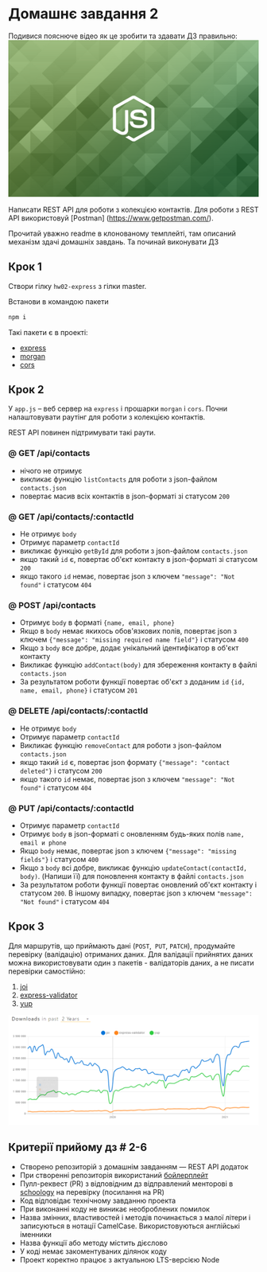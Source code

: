 # Домашнє завдання 2

Подивися пояснюче відео як це зробити та здавати ДЗ правильно: [![Title](./js.png)](https://www.youtube.com/watch?v=wabSW_sz_cM ' пояснення')

Написати REST API для роботи з колекцією контактів. Для роботи з REST API використовуй [Postman] (https://www.getpostman.com/).

Прочитай уважно readme в клонованому темплейті, там описаний механізм здачі домашніх завдань. Та починай виконувати ДЗ

## Крок 1

Створи гілку `hw02-express` з гілки master.

Встанови в командою пакети

```bash
npm i
```

Такі пакети є в проекті:

- [express](https://www.npmjs.com/package/express)
- [morgan](https://www.npmjs.com/package/morgan)
- [cors](https://www.npmjs.com/package/cors)

## Крок 2

У `app.js` – веб сервер на `express` і прошарки `morgan` і `cors`. Почни налаштовувати раутінг для роботи з колекцією контактів.

REST API повинен підтримувати такі раути.

### @ GET /api/contacts

- нічого не отримує
- викликає функцію `listContacts` для роботи з json-файлом `contacts.json`
- повертає масив всіх контактів в json-форматі зі статусом `200`

### @ GET /api/contacts/:contactId

- Не отримує `body`
- Отримує параметр `contactId`
- викликає функцію `getById` для роботи з json-файлом `contacts.json`
- якщо такий `id` є, повертає об'єкт контакту в json-форматі зі статусом `200`
- якщо такого `id` немає, повертає json з ключем `"message": "Not found"` і статусом `404`

### @ POST /api/contacts

- Отримує `body` в форматі `{name, email, phone}`
- Якщо в `body` немає якихось обов'язкових полів, повертає json з ключем `{"message": "missing required name field"}` і статусом `400`
- Якщо з `body` все добре, додає унікальний ідентифікатор в об'єкт контакту
- Викликає функцію `addContact(body)` для збереження контакту в файлі `contacts.json`
- За результатом роботи функції повертає об'єкт з доданим `id` `{id, name, email, phone}` і статусом `201`

### @ DELETE /api/contacts/:contactId

- Не отримує `body`
- Отримує параметр `contactId`
- Викликає функцію `removeContact` для роботи з json-файлом `contacts.json`
- якщо такий `id` є, повертає json формату `{"message": "contact deleted"}` і статусом `200`
- якщо такого `id` немає, повертає json з ключем `"message": "Not found"` і статусом `404`

### @ PUT /api/contacts/:contactId

- Отримує параметр `contactId`
- Отримує `body` в json-форматі c оновленням будь-яких полів `name, email и phone`
- Якщо `body` немає, повертає json з ключем `{"message": "missing fields"}` і статусом `400`
- Якщо з `body` всі добре, викликає функцію `updateContact(contactId, body)`. (Напиши її) для поновлення контакту в файлі `contacts.json`
- За результатом роботи функції повертає оновлений об'єкт контакту і статусом `200`. В іншому випадку, повертає json з ключем `"message": "Not found"` і статусом `404`

## Крок 3

Для маршрутів, що приймають дані (`POST`,` PUT`, `PATCH`), продумайте перевірку (валідацію) отриманих даних. Для валідації прийнятих даних можна використовувати один з пакетів - валідаторів даних, а не писати перевірки самостійно:

1. [joi](https://github.com/sideway/joi)
2. [express-validator](https://github.com/express-validator/express-validator)
3. [yup](https://github.com/jquense/yup)

<img src="validator.png" width="640">

## Критерії прийому дз # 2-6

- Створено репозиторій з домашнім завданням &mdash; REST API додаток
- При створенні репозиторія використаний [бойлерплейт](https://github.com/goitacademy/nodejs-homework-template)
- Пулл-реквест (PR) з відповідним дз відправлений менторові в [schoology](https://app.schoology.com/login) на перевірку (посилання на PR)
- Код відповідає технічному завданню проекта
- При виконанні коду не виникає необроблених помилок
- Назва змінних, властивостей і методів починається з малої літери і записуються в нотації CamelCase. Використовуються англійські іменники
- Назва функції або методу містить дієслово
- У коді немає закоментуваних ділянок коду
- Проект коректно працює з актуальною LTS-версією Node
